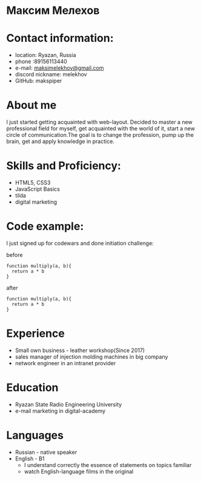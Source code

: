 # Максим Мелехов
# Contact information:
* location: Ryazan, Russia
* phone :89156113440
* e-mail: maksimelekhov@gmail.com
* discord nickname: melekhov
* GitHub: makspiper

# About me
I just started getting acquainted with web-layout. Decided to master a new professional field for myself, get acquainted with the world of it, start a new circle of communication.The goal is to change the profession, pump up the brain, get and apply knowledge in practice.
# Skills and Proficiency:
* HTML5, CSS3
* JavaScript Basics
* tilda
* digital marketing
# Code example:
I just signed up for codewars and done initiation challenge:

before
```
function multiply(a, b){
  return a * b
}
```
after
```
function multiply(a, b){
  return a * b
}
```
# Experience
* Small own business - leather workshop(Since 2017)
* sales manager of injection molding machines in big company 
* network engineer in an intranet provider
# Education 
 * Ryazan State Radio Engineering University
 * e-mail marketing  in digital-academy
# Languages
* Russian - native speaker
* English  - B1
    * I understand correctly the essence of statements on topics familiar
    * watch English-language films in the original
 
  